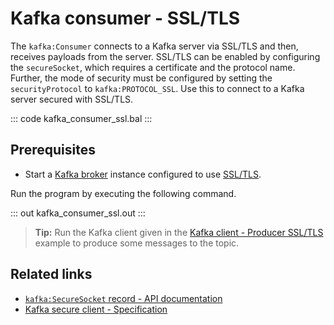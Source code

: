 # Kafka consumer - SSL/TLS

The `kafka:Consumer` connects to a Kafka server via SSL/TLS and then, receives payloads from the server. SSL/TLS can be enabled by configuring the `secureSocket`, which requires a certificate and the protocol name. Further, the mode of security must be configured by setting the `securityProtocol` to `kafka:PROTOCOL_SSL`. Use this to connect to a Kafka server secured with SSL/TLS.

::: code kafka_consumer_ssl.bal :::

## Prerequisites
- Start a [Kafka broker](https://kafka.apache.org/quickstart) instance configured to use [SSL/TLS](https://docs.confluent.io/3.0.0/kafka/ssl.html#configuring-kafka-brokers).

Run the program by executing the following command.

::: out kafka_consumer_ssl.out :::

>**Tip:** Run the Kafka client given in the [Kafka client - Producer SSL/TLS](/learn/by-example/kafka-client-producer-ssl) example to produce some messages to the topic.

## Related links
- [`kafka:SecureSocket` record - API documentation](https://lib.ballerina.io/ballerinax/kafka/latest/records/SecureSocket)
- [Kafka secure client - Specification](https://github.com/ballerina-platform/module-ballerinax-kafka/blob/master/docs/spec/spec.md#4212-secure-client)
